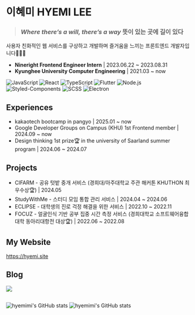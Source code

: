 
  # 이혜미 HYEMI LEE 
  > ### __*Where there’s a will, there’s a way*__ 뜻이 있는 곳에 길이 있다
> 
  사용자 친화적인 웹 서비스를 구상하고 개발하며 즐거움을 느끼는 프론트엔드 개발자입니다👩🏻‍💻

  - **Nineright Frontend Engineer Intern** | 2023.06.22 ~ 2023.08.31
  - **Kyunghee University Computer Engineering** | 2021.03 ~ now

  ![JavaScript](https://img.shields.io/badge/JavaScript-F7DF1E?&logo=javascript&logoColor=black)
   ![React](https://img.shields.io/badge/React-20232A?&logo=react&logoColor=61DAFB)
   ![TypeScript](https://img.shields.io/badge/TypeScript-007ACC?&logo=typescript&logoColor=white)
  ![Flutter](https://img.shields.io/badge/Flutter-blue?&logo=flutter&logoColor=white)
![Node.js](https://img.shields.io/badge/Node.js-green?&logo=node.js&logoColor=white)
   ![Styled-Components](https://img.shields.io/badge/Styled--Components-DB7093?&logo=styled-components&logoColor=white)
   ![SCSS](https://img.shields.io/badge/SCSS-CC6699?&logo=sass&logoColor=white)
   ![Electron](https://img.shields.io/badge/Electron-2B2E3A?&logo=electron&logoColor=9FEAF9)
    
  ## Experiences
  - kakaotech bootcamp in pangyo | 2025.01 ~ now
  - Google Developer Groups on Campus (KHU) 1st Frontend member | 2024.09 ~ now
  - Design thinking 1st prize🏆 in the university of Saarland summer program | 2024.06 ~ 2024.07
  ## Projects
  - CIFARM - 공유 텃밭 중개 서비스 (경희대/아주대학교 주관 해커톤 KHUTHON 최우수상🏆) | 2024.05
  - StudyWithMe - 스터디 모임 통합 관리 서비스 | 2024.04 ~ 2024.06
  - ECLIPSE - 대학생의 진로 걱정 해결을 위한 서비스 | 2022.10 ~ 2022.11
  - FOCUZ - 얼굴인식 기반 공부 집중 시간 측정 서비스 (경희대학교 소프트웨어융합대학 동아리대항전 대상🏆) | 2022.06 ~ 2022.08
## My Website
  https://hyemi.site
  ## Blog
   <a href="https://hyemmimi.tistory.com/">
    <img src="https://img.shields.io/badge/tistory-000000?style=for-the-badge&logo=tistory&logoColor=white">
  </a>
  
  ## 
![hyemimi's GitHub stats](https://github-readme-stats.vercel.app/api?username=hyemimi&show_icons=true&theme=dracula)
![hyemimi's GitHub stats](https://github-readme-stats.vercel.app/api/top-langs/?username=hyemimi&show_icons=true&hide_border=true&title_color=004386&icon_color=004386&layout=compact) 
